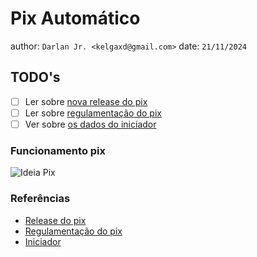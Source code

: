 # Pix Automático

author: `Darlan Jr. <kelgaxd@gmail.com>`
date: `21/11/2024`

## TODO's

- [ ] Ler sobre [nova release do pix](https://github.com/bacen/pix-api/releases/tag/2.7.0)
- [ ] Ler sobre [regulamentação do pix](https://www.bcb.gov.br/estabilidadefinanceira/pix?modalAberto=regulamentacao_pix)
- [ ] Ver sobre [os dados do iniciador](https://iniciador.com.br/)

### Funcionamento pix
  
![Ideia Pix](/pix-automatico/ideia.png)

### Referências

- [Release do pix](https://github.com/bacen/pix-api/releases/tag/2.7.0)
- [Regulamentação do pix](https://www.bcb.gov.br/estabilidadefinanceira/pix?modalAberto=regulamentacao_pix)
- [Iniciador](https://iniciador.com.br/)